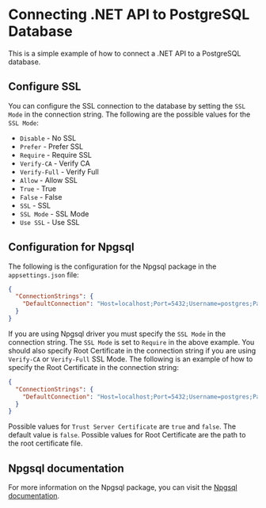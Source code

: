 # Connecting .NET API to PostgreSQL Database
This is a simple example of how to connect a .NET API to a PostgreSQL database. 

## Configure SSL
You can configure the SSL connection to the database by setting the `SSL Mode` in the connection string. The following are the possible values for the `SSL Mode`:
- `Disable` - No SSL
- `Prefer` - Prefer SSL
- `Require` - Require SSL
- `Verify-CA` - Verify CA
- `Verify-Full` - Verify Full
- `Allow` - Allow SSL
- `True` - True
- `False` - False
- `SSL` - SSL
- `SSL Mode` - SSL Mode
- `Use SSL` - Use SSL

## Configuration for Npgsql
The following is the configuration for the Npgsql package in the `appsettings.json` file:
```json
{
  "ConnectionStrings": {
	"DefaultConnection": "Host=localhost;Port=5432;Username=postgres;Password=postgres;Database=postgres;SSL Mode=Require;"
  }
}
```

If you are using Npgsql driver you must specify the `SSL Mode` in the connection string. The `SSL Mode` is set to `Require` in the above example.
You should also specify Root Certificate in the connection string if you are using `Verify-CA` or `Verify-Full` SSL Mode. The following is an example of how to specify the Root Certificate in the connection string:
```json
{
  "ConnectionStrings": {
	"DefaultConnection": "Host=localhost;Port=5432;Username=postgres;Password=postgres;Database=postgres;SSL Mode=Verify-CA;Trust Server Certificate=true;Root Certificate=/path/to/root.crt;"
  }
}
```

Possible values for `Trust Server Certificate` are `true` and `false`. The default value is `false`.
Possible values for Root Certificate are the path to the root certificate file.

## Npgsql documentation
For more information on the Npgsql package, you can visit the [Npgsql documentation](https://www.npgsql.org/doc/index.html).